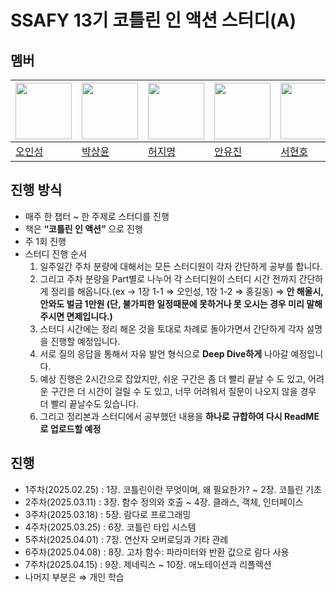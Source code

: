 # SSAFY 13기 코틀린 인 액션 스터디(A)

## 멤버
| <a href="https://github.com/ois0886"><img src="https://avatars.githubusercontent.com/u/58154638?v=4" width="90" height="90"></a> | <a href="https://github.com/PSangYUN"><img src="https://avatars.githubusercontent.com/u/133249953?v=4" width="90" height="90"></a> | <a href="https://github.com/HeoJamong"><img src="https://avatars.githubusercontent.com/u/84281455?v=4" width="90" height="90"></a> | <a href="https://github.com/prodksdb"><img src="https://avatars.githubusercontent.com/u/150729023?v=4" width="90" height="90"></a> | <a href="https://github.com/SeoHyunHo99"><img src="https://avatars.githubusercontent.com/u/43312841?v=4" width="90" height="90"></a> |
| ----- | ----- | ----- | ----- | ----- |
| [오인성](https://github.com/ois0886) | [박상윤](https://github.com/PSangYUN) | [허지명](https://github.com/HeoJamong) | [안유진](https://github.com/prodksdb) | [서현호](https://github.com/SeoHyunHo99) |

## 진행 방식
- 매주 한 챕터 ~ 한 주제로 스터디를 진행
- 책은 **“코틀린 인 액션”** 으로 진행
- 주 1회 진행
- 스터디 진행 순서
    1. 일주일간 주차 분량에 대해서는 모든 스터디원이 각자 간단하게 공부를 합니다.
    2. 그리고 주차 분량을 Part별로 나누어 각 스터디원이 스터디 시간 전까지 간단하게 정리를 해옵니다.(ex → 1장 1-1 ⇒ 오인성, 1장 1-2 ⇒ 홍길동) ⇒ **안 해올시, 안와도 벌금 1만원 (단, 불가피한 일정때문에 못하거나 못 오시는 경우 미리 말해주시면 면제입니다.)**
    3. 스터디 시간에는 정리 해온 것을 토대로 차례로 돌아가면서 간단하게 각자 설명을 진행할 예정입니다.
    4. 서로 질의 응답을 통해서 자유 발언 형식으로 **Deep Dive하게** 나아갈 예정입니다. 
    5. 예상 진행은 2시간으로 잡았지만, 쉬운 구간은 좀 더 빨리 끝날 수 도 있고, 어려운 구간은 더 시간이 걸릴 수 도 있고, 너무 어려워서 질문이 나오지 않을 경우 더 빨리 끝날수도 있습니다.
    6. 그리고 정리본과 스터디에서 공부했던 내용을 **하나로 규합하여 다시 ReadME로 업로드할 예정**
 
## 진행
- 1주차(2025.02.25) : 1장. 코틀린이란 무엇이며, 왜 필요한가? ~ 2장. 코틀린 기초
- 2주차(2025.03.11) : 3장. 함수 정의와 호출 ~ 4장. 클래스, 객체, 인터페이스
- 3주차(2025.03.18) : 5장. 람다로 프로그래밍
- 4주차(2025.03.25) : 6장. 코틀린 타입 시스템
- 5주차(2025.04.01) : 7장. 연산자 오버로딩과 기타 관례
- 6주차(2025.04.08) : 8장. 고차 함수: 파라미터와 반환 값으로 람다 사용
- 7주차(2025.04.15) : 9장. 제네릭스 ~ 10장. 애노테이션과 리플렉션
- 나머지 부분은 ⇒ 개인 학습

